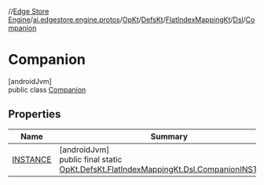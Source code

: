 //[Edge Store Engine](../../../../../../../index.md)/[ai.edgestore.engine.protos](../../../../../index.md)/[OpKt](../../../../index.md)/[DefsKt](../../../index.md)/[FlatIndexMappingKt](../../index.md)/[Dsl](../index.md)/[Companion](index.md)

# Companion

[androidJvm]\
public class [Companion](index.md)

## Properties

| Name | Summary |
|---|---|
| [INSTANCE](index.md#-1396220545%2FProperties%2F-89531115) | [androidJvm]<br>public final static [OpKt.DefsKt.FlatIndexMappingKt.Dsl.Companion](index.md)[INSTANCE](index.md#-1396220545%2FProperties%2F-89531115) |
